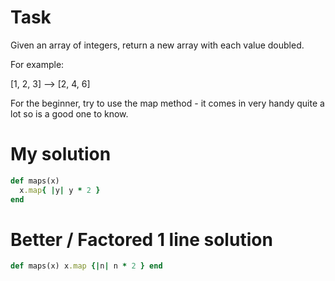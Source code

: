 # Task
Given an array of integers, return a new array with each value doubled.

For example:

[1, 2, 3] --> [2, 4, 6]

For the beginner, try to use the map method - it comes in very handy quite a lot so is a good one to know.

# My solution
```ruby
def maps(x)
  x.map{ |y| y * 2 }
end
```

# Better / Factored 1 line solution
```ruby
def maps(x) x.map {|n| n * 2 } end
```
